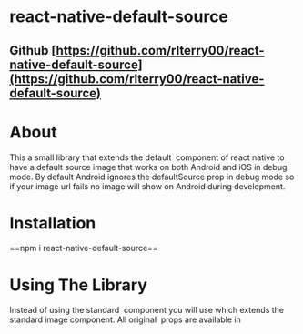 # react-native-default-source

## Github [https://github.com/rlterry00/react-native-default-source](https://github.com/rlterry00/react-native-default-source)

# About

This a small library that extends the default <Image /> component of react native to have a default source image that works on both Android and iOS in debug mode. By default Android ignores the defaultSource prop in debug mode so if your image url fails no image will show on Android during development.

# Installation

==npm i react-native-default-source==

# Using The Library

Instead of using the standard <Image /> component you will use <DefaultSourceImage /> which extends the standard image component. All original <Image /> props are available in <DefualtSourceImg />
